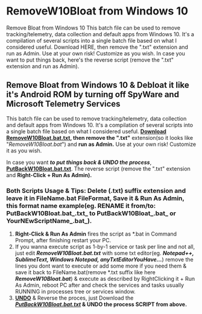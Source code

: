 # RemoveW10Bloat from Windows 10
Remove Bloat from Windows 10  This batch file can be used to remove tracking/telemetry, data collection and default apps from Windows 10. It's a compilation of several scripts into a single batch file based on what I considered useful. Download HERE, then remove the ".txt" extension and run as Admin. Use at your own risk! Customize as you wish.   In case you want to put things back, here's the reverse script (remove the ".txt" extension and run as Admin).

## Remove Bloat from Windows 10 & Debloat it like it's Android ROM by turning off SpyWare and Microsoft Telemetry Services

This batch file can be used to remove tracking/telemetry, data collection and default apps from Windows 10.
It's a compilation of several scripts into a single batch file based on what I considered useful.
**[Download RemoveW10Bloat.bat.txt](https://github.com/komodev/RemoveW10Bloat/blob/master/RemoveW10Bloat.bat.txt "Download RemoveW10Bloat.bat.txt"), then remove the ".txt"** extension(so it looks like "_RemoveW10Bloat.bat_") and **run as Admin.**
Use at your own risk! Customize it as you wish. 

In case you want _**to put things back & UNDO the process**_, **[PutBackW10Bloat.bat.txt](https://github.com/komodev/RemoveW10Bloat/blob/master/PutBackW10Bloat.bat.txt "UNDO SCRIPT with PutBackW10Bloat.bat.txt")**. The reverse script (remove the ".txt" extension and **Right-Click + Run As Admin).**

### Both Scripts Usage & Tips: Delete (.txt) suffix extension and leave it in FileName.bat FileFormat, Save it & Run As Admin, this format name example(eg. RENAME it from/to: PutBackW10Bloat.bat_**.txt**_ to PutBackW10Bloat_**.bat**_ or YourNEwScriptName_**.bat**_).

1. **Right-Click & Run As Admin** fires the script as *.bat in Command Prompt, after finishing restart your PC.
2. If you wanna execute script as 1-by-1 service or task per line and not all, just edit _**RemoveW10Bloat.bat.txt**_ with some txt editor(eg. _**Notepad++, SublimeText, Windows Notepad, anyTxtEditorYouHave...**_) remove the lines you dont want to execute or add some more if you need them & save it back to FileName.bat(remove *.txt suffix like here **_RemoveW10Bloat.bat_**) & execute as described by RightClicking it + Run As Admin, reboot PC after and check the services and tasks usually RUNNING in processes tree or services window.
3. **[UNDO](https://github.com/komodev/RemoveW10Bloat/blob/master/PutBackW10Bloat.bat.txt "UNDO PROCES SCRIPT")** & Reverse the proces, just Download the **_[PutBackW10Bloat.bat.txt](https://github.com/komodev/RemoveW10Bloat/blob/master/PutBackW10Bloat.bat.txt "PutBackW10Bloat.bat.txt")_ & UNDO the process SCRIPT from above.**
